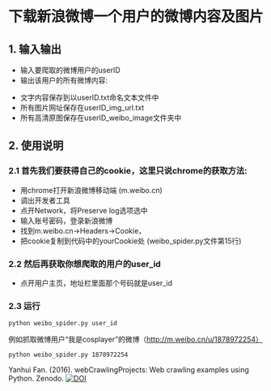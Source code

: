 # 下载新浪微博一个用户的微博内容及图片

## 1. 输入输出

* 输入要爬取的微博用户的userID
* 输出该用户的所有微博内容:
 - 文字内容保存到以userID.txt命名文本文件中
 - 所有图片网址保存在userID_img_url.txt
 - 所有高清原图保存在userID_weibo_image文件夹中

## 2. 使用说明

### 2.1 首先我们要获得自己的cookie，这里只说chrome的获取方法:

- 用chrome打开新浪微博移动端 (m.weibo.cn)
- 调出开发者工具
- 点开Network，将Preserve log选项选中
- 输入账号密码，登录新浪微博
- 找到m.weibo.cn->Headers->Cookie，
- 把cookie复制到代码中的yourCookie处  (weibo_spider.py文件第15行)

### 2.2 然后再获取你想爬取的用户的user_id

- 点开用户主页，地址栏里面那个号码就是user_id

### 2.3 运行

```
python weibo_spider.py user_id
```

例如抓取微博用户“我是cosplayer”的微博（http://m.weibo.cn/u/1878972254）

```
python weibo_spider.py 1878972254
```

Yanhui Fan. (2016). webCrawlingProjects: Web crawling examples using Python. Zenodo. [![DOI](https://zenodo.org/badge/5810/felixfan/webCrawlingProjects.svg)](https://zenodo.org/badge/latestdoi/5810/felixfan/webCrawlingProjects)

